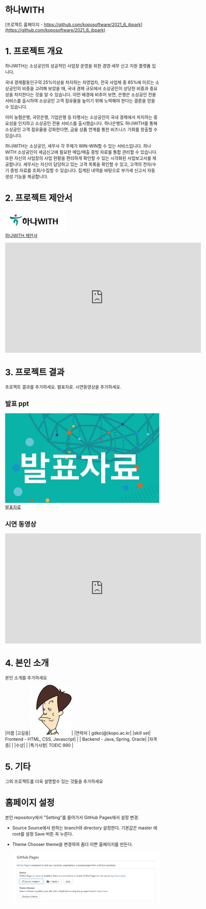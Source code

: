 # 하나WITH

[프로젝트 홈페이지 - https://github.com/koposoftware/2021_6_jbpark](https://github.com/koposoftware/2021_6_jbpark)

# 1. 프로젝트 개요

하나WITH는 소상공인의 성공적인 사업장 운영을 위한 경영·세무 신고 지원 플랫폼 입니다.

국내 경제활동인구의 25%이상을 차지하는 자영업자, 전국 사업체 중 85%에 이르는 소상공인의 비중을 고려해 보았을 때, 국내 경제 규모에서 소상공인이 상당한 비중과 중요성을 차지한다는 것을 알 수 있습니다. 이런 배경에 비추어 보면, 은행은 소상공인 전용 서비스를 출시하여 소상공인 고객 점유율을 높이기 위해 노력해야 한다는 결론을 얻을 수 있습니다.

이미 농협은행, 국민은행, 기업은행 등 타행사는 소상공인이 국내 경제에서 차지하는 중요성을 인지하고 소상공인 전용 서비스를 출시했습니다. 하나은행도 하나WITH를 통해 소상공인 고객 점유율을 강화한다면, 금융 상품 연계를 통한 비즈니스 기회를 창출할 수 있습니다.

하나WITH는 소상공인, 세무사 각 주체가 WIN-WIN할 수 있는 서비스입니다. 하나WITH 소상공인이 세금신고에 필요한 매입/매출 증빙 자료를 통합 관리할 수 있습니다. 또한 자신의 사업장의 사업 현황을 편리하게 확인할 수 있는 시각화된 사업보고서를 제공합니다. 세무사는 자신이 담당하고 있는 고객 목록을 확인할 수 있고, 고객의 전자/수기 증빙 자료를 조회/수집할 수 있습니다. 집계된 내역을 바탕으로 부가세 신고서 자동 생성 기능을 제공합니다.





# 2. 프로젝트 제안서


   <img src="logo.png"/><br>
   [하나WITH 제안서](/하나WITH_제안서.pptx)<br>
   <iframe id="ytplayer" type="text/html" width="640" height="360" src="https://www.youtube.com/embed/6LxbdIjWP04" frameborder="0"></iframe>
 

# 3. 프로젝트 결과
프로젝트 결과를 추가하세요. 발표자료. 시연동영상을 추가하세요.

## 발표 ppt 
   <img src="ppt.jpg"/>[발표자료](/project.pptx)<br>

## 시연 동영상 

   <iframe id="ytplayer" type="text/html" width="640" height="360" src="https://www.youtube.com/embed/6LxbdIjWP04" frameborder="0"></iframe>

# 4. 본인 소개

본인 소개를 추가하세요

|이름 |고길동|![gdKO](/gdko.jpg)|
|연락처 | gdko(@)kopo.ac.kr|
|skill set| Frontend - HTML, CSS, Javascript|
| | Backend - Java, Spring, Oracle|
|자격증|  |
|수상| |
|특기사항|  TOEIC 990 |

# 5. 기타
그외 프로젝트를 더욱 설명할수 있는 것들을 추가하세요

# 홈페이지 설정
 본인 repository에서 "Setting"를 들어가서 GitHub Pages에서 설정 변경.
* Source
 Source에서 원하는 branch와 directory 설정한다. 
 기본값은 master 에 root를 설정 
 Save 버튼 꼭 누른다.
 
 * Theme Chooser
 theme을 변경하여 좀더 이쁜 홈페이지를 만든다.
   
   <img src="homepage.JPG"/><br>
   
 
